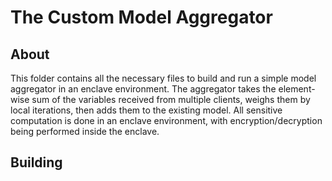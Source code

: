 # The Custom Model Aggregator

## About
This folder contains all the necessary files to build and run a simple model aggregator in an enclave environment. The aggregator takes the element-wise sum of the variables received from multiple clients, weighs them by local iterations, then adds them to the existing model. All sensitive computation is done in an enclave environment, with encryption/decryption being performed inside the enclave.

## Building
